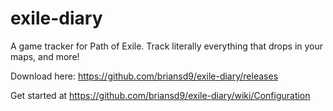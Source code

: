 # exile-diary
A game tracker for Path of Exile.  Track literally everything that drops in your maps, and more!

Download here: https://github.com/briansd9/exile-diary/releases

Get started at https://github.com/briansd9/exile-diary/wiki/Configuration
